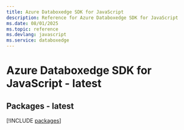 ```yaml
---
title: Azure Databoxedge SDK for JavaScript
description: Reference for Azure Databoxedge SDK for JavaScript
ms.date: 08/01/2025
ms.topic: reference
ms.devlang: javascript
ms.service: databoxedge
---
```

# Azure Databoxedge SDK for JavaScript - latest
## Packages - latest
[!INCLUDE [packages](databoxedge-index.md)]